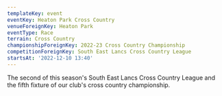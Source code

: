 ```yaml
---
templateKey: event
eventKey: Heaton Park Cross Country
venueForeignKey: Heaton Park
eventType: Race
terrain: Cross Country
championshipForeignKey: 2022-23 Cross Country Championship
competitionForeignKey: South East Lancs Cross Country League
startsAt: '2022-12-10 13:40'
---
```

The second of this season's South East Lancs Cross Country League and
the fifth fixture of our club's cross country championship. 
